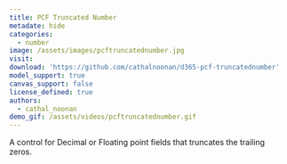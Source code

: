 ```yaml
---
title: PCF Truncated Number
metadate: hide
categories:
  - number
image: /assets/images/pcftruncatednumber.jpg
visit: 
download: 'https://github.com/cathalnoonan/d365-pcf-truncatednumber'
model_support: true
canvas_support: false
license_defined: true
authors:
  - cathal_noonan
demo_gif: /assets/videos/pcftruncatednumber.gif
---
```

A control for Decimal or Floating point fields that truncates the trailing zeros.
